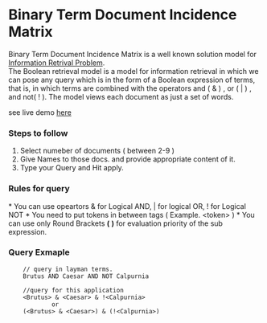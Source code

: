# Binary Term Document Incidence Matrix
<p>Binary Term Document Incidence Matrix is a well known solution model for <a href="http://nlp.stanford.edu/IR-book/html/htmledition/an-example-information-retrieval-problem-1.html">Information Retrival Problem</a>. <br>
The Boolean retrieval model is a model for information retrieval in which we can pose any query which is in the form of a Boolean expression of terms, that is, in which terms are combined with the operators and ( &amp; ) , or ( | ) , and not( ! ). The model views each document as just a set of words. </p>
see live demo <a href="jimishf.github.io/Binary-Term-Document-Incidence-Matrix/index.html">here</a> 
   
   <h3>Steps to follow</h3>
	<ol>
		<li>	Select numeber of documents ( between 2-9 )</li>
		<li>	Give Names to those docs. and provide appropriate content of it.</li>
		<li> 	Type your Query and Hit apply.</li>
	</ol>
	
<h3> Rules for query </h3>
* You can use opeartors & for Logical AND, | for logical OR, ! for Logical NOT		
* You need to put tokens in between tags ( Example. &lt;token&gt; )
* You can use only Round Brackets <b>(</b>  <b>)</b> for evaluation priority of the sub expression.
<h3> Query Exmaple </h3>

		// query in layman terms.
		Brutus AND Caesar AND NOT Calpurnia
		
		//query for this application
		<Brutus> & <Caesar> & !<Calpurnia>
				or
		(<Brutus> & <Caesar>) & (!<Calpurnia>)
		
